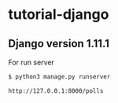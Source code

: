 # tutorial-django

## Django version 1.11.1
For run server

```sh
$ python3 manage.py runserver

```

```sh
http://127.0.0.1:8000/polls
```